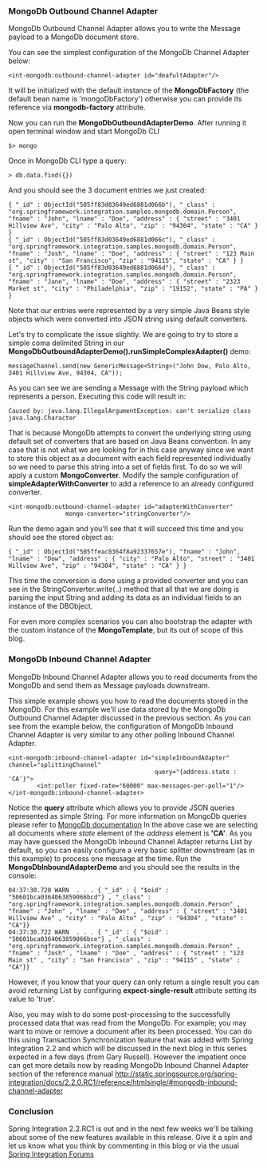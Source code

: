 <h3>MongoDb Outbound Channel Adapter</h3>
MongoDb Outbound Channel Adapter allows you to write the Message payload to a MongoDb document store.

You can see the simplest configuration of the MongoDb Channel Adapter below:

````
<int-mongodb:outbound-channel-adapter id="deafultAdapter"/>
````

It will be initialized with the default instance of the <strong>MongoDbFactory</strong> (the default bean name is 'mongoDbFactory') otherwise you can provide its 
reference via <strong>mongodb-factory</strong> attribute.

Now you can run the <strong>MongoDbOutboundAdapterDemo</strong>. After running it open terminal window and start MongoDb CLI

````
$> mongo
````

Once in MongoDb CLI type a query:

````
> db.data.find({})
````

And you should see the 3 document entries we just created:
````
{ "_id" : ObjectId("505ff83d03649ed6881d066b"), "_class" : "org.springframework.integration.samples.mongodb.domain.Person", "fname" : "John", "lname" : "Doe", "address" : { "street" : "3401 Hillview Ave", "city" : "Palo Alto", "zip" : "94304", "state" : "CA" } }
{ "_id" : ObjectId("505ff83d03649ed6881d066c"), "_class" : "org.springframework.integration.samples.mongodb.domain.Person", "fname" : "Josh", "lname" : "Doe", "address" : { "street" : "123 Main st", "city" : "San Francisco", "zip" : "94115", "state" : "CA" } }
{ "_id" : ObjectId("505ff83d03649ed6881d066d"), "_class" : "org.springframework.integration.samples.mongodb.domain.Person", "fname" : "Jane", "lname" : "Doe", "address" : { "street" : "2323 Market st", "city" : "Philadelphia", "zip" : "19152", "state" : "PA" } }
````
Note that our entries were represented by a very simple Java Beans style objects which were converted into JSON string using default converters.

Let's try to complicate the issue slightly. We are going to try to store a simple coma delimited String in our <strong>MongoDbOutboundAdapterDemo().runSimpleComplexAdapter()</strong> demo:

````
messageChannel.send(new GenericMessage<String>("John Dow, Palo Alto, 3401 Hillview Ave, 94304, CA"));
````

As you can see we are sending a Message with the String payload which represents a person. Executing this code will result in:
````
Caused by: java.lang.IllegalArgumentException: can't serialize class java.lang.Character
````
That is because MongoDb attempts to convert the underlying string using default set of converters that are based on Java Beans convention. 
In any case that is not what we are looking for in this case anyway since we want to store this object as a document with each field represented individually so we need to parse this string into a set of fields first. To do so we will apply a custom <strong>MongoConverter</strong>. Modify the sample configuration of <strong>simpleAdapterWithConverter</strong> to add a reference to an already configured converter.

````
<int-mongodb:outbound-channel-adapter id="adapterWithConverter"
				mongo-converter="stringConverter"/>
````
Run the demo again and you'll see that it will succeed this time and you should see the stored object as:
````
{ "_id" : ObjectId("505ffeac0364f8a92337657e"), "fname" : "John", "lname" : "Dow", "address" : { "city" : "Palo Alto", "street" : "3401 Hillview Ave", "zip" : "94304", "state" : "CA" } }
````
This time the conversion is done using a provided converter and you can see in the StringConverter.write(..) method that all that we are doing is parsing the input String and adding its data as an individual fields to an instance of the DBObject.

For even more complex scenarios you can also bootstrap the adapter with the custom instance of the <strong>MongoTemplate</strong>, but its out of scope of this blog.

<h3>MongoDb Inbound Channel Adapter</h3>
MongoDb Inbound Channel Adapter allows you to read documents from the MongoDb and send them as Message payloads downstream.

This simple example shows you how to read the documents stored in the MongoDb. For this example we'll use data stored by the MongoDb Outbound Channel Adapter discussed in the previous section.
As you can see from the example below, the configuration of MongoDb Inbound Channel Adapter is very similar to any other polling Inbound Channel Adapter.

````
<int-mongodb:inbound-channel-adapter id="simpleInboundAdapter" channel="splittingChannel" 
									     query="{address.state : 'CA'}">
		<int:poller fixed-rate="60000" max-messages-per-poll="1"/>
</int-mongodb:inbound-channel-adapter>
````

Notice the <strong>query</strong> attribute which allows you to provide JSON queries represented as simple String. 	For more information on MongoDb queries please refer to <a href="http://www.mongodb.org/display/DOCS/Querying">MongoDb documentation</a>
In the above case we are selecting all documents where <i>state</i> element of the <i>address</i> element is <b>'CA'</b>. As you may have guessed the MongoDb Inbound Channel Adapter returns List by default, so you can easily configure a very basic splitter downstream (as in this example)	to process one message at the time. Run the <strong>MongoDbInboundAdapterDemo</strong> and you should see the results in the console:

````
04:37:30.720 WARN  . . . { "_id" : { "$oid" : "50601bca0364063859066bcd"} , "_class" : "org.springframework.integration.samples.mongodb.domain.Person" , "fname" : "John" , "lname" : "Doe" , "address" : { "street" : "3401 Hillview Ave" , "city" : "Palo Alto" , "zip" : "94304" , "state" : "CA"}}
04:37:30.722 WARN  . . . { "_id" : { "$oid" : "50601bca0364063859066bce"} , "_class" : "org.springframework.integration.samples.mongodb.domain.Person" , "fname" : "Josh" , "lname" : "Doe" , "address" : { "street" : "123 Main st" , "city" : "San Francisco" , "zip" : "94115" , "state" : "CA"}}
````
However, if you know that your query can only return a single result you can avoid returning List by configuring <strong>expect-single-result</strong> attribute setting its value to 'true'.

Also, you may wish to do some post-processing to the successfully processed data that was read from the MongoDb.
For example; you may want to move or remove a document after its been processed.
You can do this using Transaction Synchronization feature that was added with Spring Integration 2.2 and which will be discussed in the next blog in this series expected in a few days (from Gary Russell). However the impatient once can get more details now by reading MongoDb Inbound Channel Adapter section of the reference manual <a href="http://static.springsource.org/spring-integration/docs/2.2.0.RC1/reference/htmlsingle/#mongodb-inbound-channel-adapter">http://static.springsource.org/spring-integration/docs/2.2.0.RC1/reference/htmlsingle/#mongodb-inbound-channel-adapter</a>

<h3>Conclusion</h3>

Spring Integration 2.2.RC1 is out and in the next few weeks we'll be talking about some of the new features available in this release. Give it a spin and let us know what you think by commenting in this blog or via the usual <a href="http://forum.springsource.org/forumdisplay.php?42-Integration">Spring Integration Forums</a>